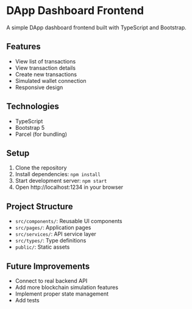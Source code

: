 # DApp Dashboard Frontend

A simple DApp dashboard frontend built with TypeScript and Bootstrap.

## Features

- View list of transactions
- View transaction details
- Create new transactions
- Simulated wallet connection
- Responsive design

## Technologies

- TypeScript
- Bootstrap 5
- Parcel (for bundling)

## Setup

1. Clone the repository
2. Install dependencies: `npm install`
3. Start development server: `npm start`
4. Open http://localhost:1234 in your browser

## Project Structure

- `src/components/`: Reusable UI components
- `src/pages/`: Application pages
- `src/services/`: API service layer
- `src/types/`: Type definitions
- `public/`: Static assets

## Future Improvements

- Connect to real backend API
- Add more blockchain simulation features
- Implement proper state management
- Add tests
